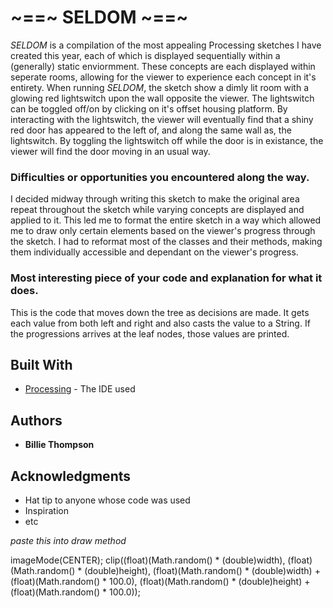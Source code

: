 # ~==~ SELDOM ~==~


*SELDOM* is a compilation of the most appealing Processing sketches I have created this year, each of which is displayed sequentially within a (generally) static enviormment. These concepts are each displayed within seperate rooms, allowing for the viewer to experience each concept in it's entirety. When running *SELDOM*, the sketch show a dimly lit room with a glowing red lightswitch upon the wall opposite the viewer. The lightswitch can be toggled off/on by clicking on it's offset housing platform. By interacting with the lightswitch, the viewer will eventually find that a shiny red door has appeared to the left of, and along the same wall as, the lightswitch. By toggling the lightswitch off while the door is in existance, the viewer will find the door moving in an usual way. 

### Difficulties or opportunities you encountered along the way.

I decided midway through writing this sketch to make the original area repeat throughout the sketch while varying concepts are displayed and applied to it. This led me to format the entire sketch in a way which allowed me to draw only certain elements based on the viewer's progress through the sketch. I had to reformat most of the classes and their methods, making them individually accessible and dependant on the viewer's progress.

### Most interesting piece of your code and explanation for what it does.


This is the code that moves down the tree as decisions are made. It gets each value from both left and right and also casts the value to a String. If the progressions arrives at the leaf nodes, those values are printed.
## Built With

* [Processing](https://processing.org/) - The IDE used

## Authors

* **Billie Thompson** 

## Acknowledgments

* Hat tip to anyone whose code was used
* Inspiration
* etc




*paste this into draw method*

imageMode(CENTER);
  clip((float)(Math.random() * (double)width), (float)(Math.random() * (double)height), (float)(Math.random() * (double)width) + (float)(Math.random() * 100.0), (float)(Math.random() * (double)height) + (float)(Math.random() * 100.0));
